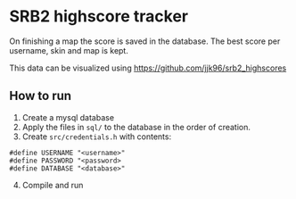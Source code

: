 # SRB2 highscore tracker

On finishing a map the score is saved in the database.
The best score per username, skin and map is kept.

This data can be visualized using https://github.com/jjk96/srb2_highscores

## How to run

1. Create a mysql database
2. Apply the files in `sql/` to the database in the order of creation.
3. Create `src/credentials.h` with contents:
```
#define USERNAME "<username>" 
#define PASSWORD "<password> 
#define DATABASE "<database>"
```
4. Compile and run
